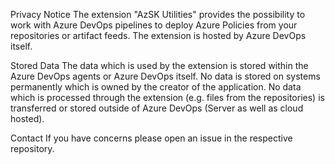 Privacy Notice
The extension "AzSK Utilities" provides the possibility to work with Azure DevOps pipelines to deploy Azure Policies from your repositories or artifact feeds. The extension is hosted by Azure DevOps itself.

Stored Data
The data which is used by the extension is stored within the Azure DevOps agents or Azure DevOps itself. No data is stored on systems permanently which is owned by the creator of the application. No data which is processed through the extension (e.g. files from the repositories) is transferred or stored outside of Azure DevOps (Server as well as cloud hosted).

Contact
If you have concerns please open an issue in the respective repository.